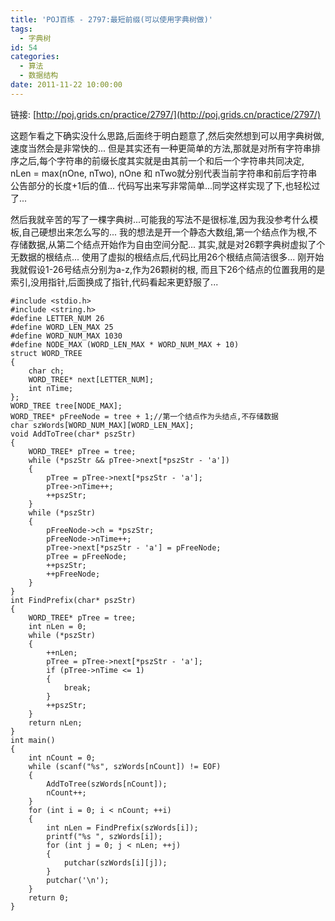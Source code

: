 ```yaml
---
title: 'POJ百练 - 2797:最短前缀(可以使用字典树做)'
tags:
  - 字典树
id: 54
categories:
  - 算法
  - 数据结构
date: 2011-11-22 10:00:00
---
```


链接: [http://poj.grids.cn/practice/2797/](http://poj.grids.cn/practice/2797/)

这题乍看之下确实没什么思路,后面终于明白题意了,然后突然想到可以用字典树做,速度当然会是非常快的...
但是其实还有一种更简单的方法,那就是对所有字符串排序之后,每个字符串的前缀长度其实就是由其前一个和后一个字符串共同决定,
nLen = max(nOne, nTwo), nOne 和 nTwo就分别代表当前字符串和前后字符串公告部分的长度+1后的值...
代码写出来写非常简单...同学这样实现了下,也轻松过了...

然后我就辛苦的写了一棵字典树...可能我的写法不是很标准,因为我没参考什么模板,自己硬想出来怎么写的...
我的想法是开一个静态大数组,第一个结点作为根,不存储数据,从第二个结点开始作为自由空间分配...
其实,就是对26颗字典树虚拟了个无数据的根结点...
使用了虚拟的根结点后,代码比用26个根结点简洁很多...
刚开始我就假设1-26号结点分别为a-z,作为26颗树的根,
而且下26个结点的位置我用的是索引,没用指针,后面换成了指针,代码看起来更舒服了...

``` stylus
#include <stdio.h>
#include <string.h>
#define LETTER_NUM 26
#define WORD_LEN_MAX 25
#define WORD_NUM_MAX 1030
#define NODE_MAX (WORD_LEN_MAX * WORD_NUM_MAX + 10)
struct WORD_TREE
{
    char ch;
    WORD_TREE* next[LETTER_NUM];
    int nTime;
};
WORD_TREE tree[NODE_MAX];
WORD_TREE* pFreeNode = tree + 1;//第一个结点作为头结点,不存储数据
char szWords[WORD_NUM_MAX][WORD_LEN_MAX];
void AddToTree(char* pszStr)
{
    WORD_TREE* pTree = tree;
    while (*pszStr && pTree->next[*pszStr - 'a'])
    {
        pTree = pTree->next[*pszStr - 'a'];
        pTree->nTime++;
        ++pszStr;
    }
    while (*pszStr)
    {
        pFreeNode->ch = *pszStr;
        pFreeNode->nTime++;
        pTree->next[*pszStr - 'a'] = pFreeNode;
        pTree = pFreeNode;
        ++pszStr;
        ++pFreeNode;
    }
}
int FindPrefix(char* pszStr)
{
    WORD_TREE* pTree = tree;
    int nLen = 0;
    while (*pszStr)
    {
        ++nLen;
        pTree = pTree->next[*pszStr - 'a'];
        if (pTree->nTime <= 1)
        {
            break;
        }
        ++pszStr;
    }
    return nLen;
}
int main()
{
    int nCount = 0;
    while (scanf("%s", szWords[nCount]) != EOF)
    {
        AddToTree(szWords[nCount]);
        nCount++;
    }
    for (int i = 0; i < nCount; ++i)
    {
        int nLen = FindPrefix(szWords[i]);
        printf("%s ", szWords[i]);
        for (int j = 0; j < nLen; ++j)
        {
            putchar(szWords[i][j]);
        }
        putchar('\n');
    }
    return 0;
}
```